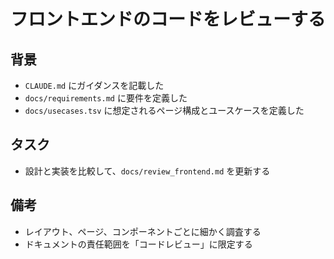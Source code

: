# フロントエンドのコードをレビューする

## 背景

- `CLAUDE.md` にガイダンスを記載した
- `docs/requirements.md` に要件を定義した
- `docs/usecases.tsv` に想定されるページ構成とユースケースを定義した

## タスク

- 設計と実装を比較して、`docs/review_frontend.md` を更新する

## 備考

- レイアウト、ページ、コンポーネントごとに細かく調査する
- ドキュメントの責任範囲を「コードレビュー」に限定する
